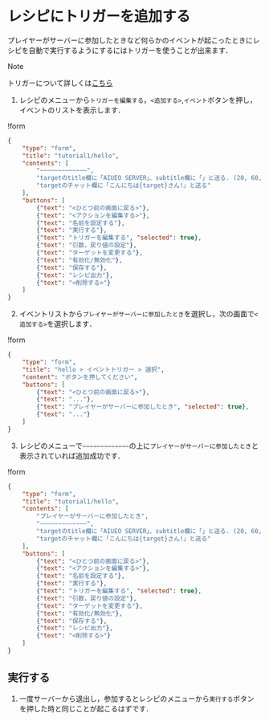 # レシピにトリガーを追加する

プレイヤーがサーバーに参加したときなど何らかのイベントが起こったときにレシピを自動で実行するようにするにはトリガーを使うことが出来ます．

> [!NOTE]
> トリガーについて詳しくは[こちら](/trigger/event.md)

1. レシピのメニューから`トリガーを編集する`，`<追加する>`,`イベント`ボタンを押し，イベントのリストを表示します．

!form
```json
{
    "type": "form",
    "title": "tutorial1/hello",
    "contents": [
        "~~~~~~~~~~~~~",
        "targetのtitle欄に「AIUEO SERVER」、subtitle欄に「」と送る. (20, 60, 20)",
        "targetのチャット欄に「こんにちは{target}さん!」と送る"
    ],
    "buttons": [
        {"text": "<ひとつ前の画面に戻る>"},
        {"text": "<アクションを編集する>"},
        {"text": "名前を設定する"},
        {"text": "実行する"},
        {"text": "トリガーを編集する", "selected": true},
        {"text": "引数，戻り値の設定"},
        {"text": "ターゲットを変更する"},
        {"text": "有効化/無効化"},
        {"text": "保存する"},
        {"text": "レシピ出力"},
        {"text": "<削除する>"}
    ]
}
```

2. イベントリストから`プレイヤーがサーバーに参加したとき`を選択し，次の画面で`<追加する>`を選択します．

!form
```json
{
    "type": "form",
    "title": "hello > イベントトリガー > 選択",
    "content": "ボタンを押してください",
    "buttons": [
        {"text": "<ひとつ前の画面に戻る>"},
        {"text": "..."},
        {"text": "プレイヤーがサーバーに参加したとき", "selected": true},
        {"text": "..."}
    ]
}
```

3. レシピのメニューで`~~~~~~~~~~~~~`の上に`プレイヤーがサーバーに参加したとき`と表示されていれば追加成功です．

!form
```json
{
    "type": "form",
    "title": "tutorial1/hello",
    "contents": [
        "プレイヤーがサーバーに参加したとき",
        "~~~~~~~~~~~~~",
        "targetのtitle欄に「AIUEO SERVER」、subtitle欄に「」と送る. (20, 60, 20)",
        "targetのチャット欄に「こんにちは{target}さん!」と送る"
    ],
    "buttons": [
        {"text": "<ひとつ前の画面に戻る>"},
        {"text": "<アクションを編集する>"},
        {"text": "名前を設定する"},
        {"text": "実行する"},
        {"text": "トリガーを編集する", "selected": true},
        {"text": "引数，戻り値の設定"},
        {"text": "ターゲットを変更する"},
        {"text": "有効化/無効化"},
        {"text": "保存する"},
        {"text": "レシピ出力"},
        {"text": "<削除する>"}
    ]
}
```

## 実行する
1. 一度サーバーから退出し，参加するとレシピのメニューから`実行する`ボタンを押した時と同じことが起こるはずです．
